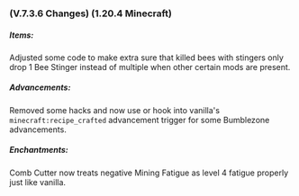### **(V.7.3.6 Changes) (1.20.4 Minecraft)**

##### Items:
Adjusted some code to make extra sure that killed bees with stingers only drop 1 Bee Stinger instead of multiple when other certain mods are present.

##### Advancements:
Removed some hacks and now use or hook into vanilla's `minecraft:recipe_crafted` advancement trigger for some Bumblezone advancements.

##### Enchantments:
Comb Cutter now treats negative Mining Fatigue as level 4 fatigue properly just like vanilla.